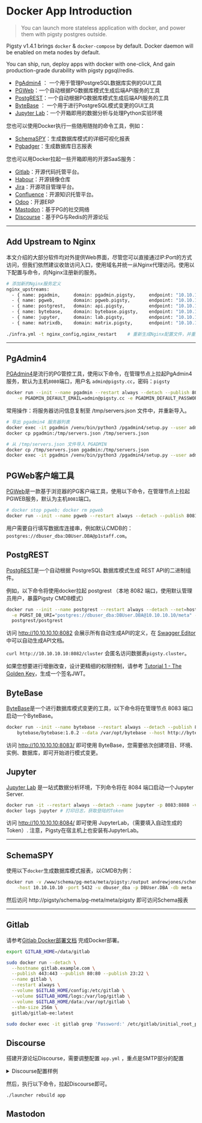 # Docker App Introduction

> You can launch more stateless application with docker, and power them with pigsty postgres outside.

Pigsty v1.4.1 brings `docker` & `docker-compose` by default. Docker daemon will be enabled on meta nodes by default. 

You can ship, run, deploy apps with docker with one-click, And gain production-grade durability with pigsty pgsql/redis. 



* [PgAdmin4](#PgAdmin4) ： 一个用于管理PostgreSQL数据库实例的GUI工具
* [PGWeb](#PGWEB)：一个自动根据PG数据库模式生成后端API服务的工具
* [PostgREST](#PostgREST)：一个自动根据PG数据库模式生成后端API服务的工具
* [ByteBase](#ByteBase) ： 一个用于进行PostgreSQL模式变更的GUI工具
* [Jupyter Lab](#Jupyter)：一个开箱即用的数据分析与处理Python实验环境

您也可以使用Docker执行一些随用随抛的命令工具，例如：

* [SchemaSPY](#数据库模式报表SchemaSPY)：生成数据库模式的详细可视化报表
* [Pgbadger](#数据库日志报表)：生成数据库日志报表

您也可以用Docker拉起一些开箱即用的开源SaaS服务：

* [Gitlab](#Gitlab)：开源代码托管平台。
* [Habour](#Habour)：开源镜像仓库
* [Jira](#Jira)：开源项目管理平台。
* [Confluence](#Confluence)：开源知识托管平台。
* [Odoo](#Odoo)：开源ERP
* [Mastodon](#Mastodon)：基于PG的社交网络
* [Discourse](#Discourse)：基于PG与Redis的开源论坛


--------------------

## Add Upstream to Nginx

本文介绍的大部分软件均对外提供Web界面，尽管您可以直接通过IP:Port的方式访问，但我们依然建议收敛访问入口，使用域名并统一从Nginx代理访问。使用以下配置与命令，向Nginx注册新的服务。

```bash
# 添加新的Nginx服务定义
nginx_upstreams:
  - { name: pgadmin,     domain: pgadmin.pigsty,     endpoint: "10.10.10.10:8080" }
  - { name: pgweb,       domain: pgweb.pigsty,       endpoint: "10.10.10.10:8081" }
  - { name: postgrest,   domain: api.pigsty,         endpoint: "10.10.10.10:8082" }
  - { name: bytebase,    domain: bytebase.pigsty,    endpoint: "10.10.10.10:8083" }
  - { name: jupyter,     domain: lab.pigsty,         endpoint: "10.10.10.10:8084" }
  - { name: matrixdb,    domain: matrix.pigsty,      endpoint: "10.10.10.10:8420" }
  
./infra.yml -t nginx_config,nginx_restart    # 重新生成Nginx配置文件，并重启生效
```


--------------------

## PgAdmin4

[PGAdmin4](https://www.pgadmin.org/)是流行的PG管控工具，使用以下命令，在管理节点上拉起PgAdmin4服务，默认为主机`8080`端口，用户名 `admin@pigsty.cc`，密码：`pigsty`

```bash
docker run --init --name pgadmin --restart always --detach --publish 8080:80 \
    -e PGADMIN_DEFAULT_EMAIL=admin@pigsty.cc -e PGADMIN_DEFAULT_PASSWORD=pigsty dpage/pgadmin4
```

常用操作：将服务器访问信息复制至 /tmp/servers.json 文件中，并重新导入。

```bash
# 导出 pgadmin4 服务器列表
docker exec -it pgadmin /venv/bin/python3 /pgadmin4/setup.py --user admin@pigsty.cc --dump-servers /tmp/servers.json
docker cp pgadmin:/tmp/servers.json /tmp/servers.json

# 从 /tmp/servers.json 文件导入 PGADMIN
docker cp /tmp/servers.json pgadmin:/tmp/servers.json
docker exec -it pgadmin /venv/bin/python3 /pgadmin4/setup.py --user admin@pigsty.cc --load-servers /tmp/servers.json
```




## PGWeb客户端工具

[PGWeb](https://github.com/sosedoff/pgweb)是一款基于浏览器的PG客户端工具，使用以下命令，在管理节点上拉起PGWEB服务，默认为主机`8081`端口。

```bash
# docker stop pgweb; docker rm pgweb
docker run --init --name pgweb --restart always --detach --publish 8081:8081 sosedoff/pgweb 
```

用户需要自行填写数据库连接串，例如默认CMDB的：`postgres://dbuser_dba:DBUser.DBA@p1staff.com`。





## PostgREST

[PostgREST](https://postgrest.org/en/stable/index.html)是一个自动根据 PostgreSQL 数据库模式生成 REST API的二进制组件。

例如，以下命令将使用docker拉起 postgrest （本地 8082 端口，使用默认管理员用户，暴露Pigsty CMDB模式）

```bash
docker run --init --name postgrest --restart always --detach --net=host -p 8082:8082 \
  -e PGRST_DB_URI="postgres://dbuser_dba:DBUser.DBA@10.10.10.10/meta" -e PGRST_DB_SCHEMA="pigsty" -e PGRST_DB_ANON_ROLE="dbuser_dba" -e PGRST_SERVER_PORT=8082 -e PGRST_JWT_SECRET=haha \
  postgrest/postgrest
```

访问 http://10.10.10.10:8082 会展示所有自动生成API的定义，在 [Swagger Editor](https://editor.swagger.io) 中可以自动生成API文档。

`curl http://10.10.10.10:8082/cluster` 会匿名访问数据表`pigsty.cluster`。

如果您想要进行增删改查，设计更精细的权限控制，请参考 [Tutorial 1 - The Golden Key](https://postgrest.org/en/stable/tutorials/tut1.html)，生成一个签名JWT。



## ByteBase

[ByteBase](https://bytebase.com/)是一个进行数据库模式变更的工具，以下命令将在管理节点 8083 端口启动一个ByteBase。

```bash
docker run --init --name bytebase --restart always --detach --publish 8083:8083 --volume ~/.bytebase/data:/var/opt/bytebase \
    bytebase/bytebase:1.0.2 --data /var/opt/bytebase --host http://bytebase.pigsty --port 8083
```

访问 http://10.10.10.10:8083/ 即可使用 ByteBase，您需要依次创建项目、环境、实例、数据库，即可开始进行模式变更。




## Jupyter

[Jupyter Lab](https://github.com/jupyter/docker-stacks) 是一站式数据分析环境，下列命令将在 8084 端口启动一个Jupyter Server.

```bash
docker run -it --restart always --detach --name jupyter -p 8083:8888 -v "${PWD}":/tmp/notebook jupyter/scipy-notebook
docker logs jupyter # 打印日志，获取登陆的Token
```

访问 http://10.10.10.10:8084/ 即可使用 JupyterLab，（需要填入自动生成的Token）. 注意，Pigsty在宿主机上也安装有JupyterLab。


--------------------


## SchemaSPY

使用以下`docker`生成数据库模式报表，以CMDB为例：

```bash
docker run -v /www/schema/pg-meta/meta/pigsty:/output andrewjones/schemaspy-postgres:latest \
    -host 10.10.10.10 -port 5432 -u dbuser_dba -p DBUser.DBA -db meta -s pigsty
```

然后访问 http://pigsty/schema/pg-meta/meta/pigsty 即可访问Schema报表




--------------------

## Gitlab

请参考[Gitlab Docker部署文档](https://docs.gitlab.com/ee/install/docker.html) 完成Docker部署。

```bash
export GITLAB_HOME=/data/gitlab

sudo docker run --detach \
  --hostname gitlab.example.com \
  --publish 443:443 --publish 80:80 --publish 23:22 \
  --name gitlab \
  --restart always \
  --volume $GITLAB_HOME/config:/etc/gitlab \
  --volume $GITLAB_HOME/logs:/var/log/gitlab \
  --volume $GITLAB_HOME/data:/var/opt/gitlab \
  --shm-size 256m \
  gitlab/gitlab-ee:latest
  
sudo docker exec -it gitlab grep 'Password:' /etc/gitlab/initial_root_password
```



## Discourse

搭建开源论坛Discourse，需要调整配置 `app.yml` ，重点是SMTP部分的配置

<details><summary>Discourse配置样例</summary>

```yaml
templates:
  - "templates/web.china.template.yml"
  - "templates/postgres.template.yml"
  - "templates/redis.template.yml"
  - "templates/web.template.yml"
  - "templates/web.ratelimited.template.yml"
## Uncomment these two lines if you wish to add Lets Encrypt (https)
# - "templates/web.ssl.template.yml"
# - "templates/web.letsencrypt.ssl.template.yml"
expose:
  - "80:80"   # http
  - "443:443" # https
params:
  db_default_text_search_config: "pg_catalog.english"
  db_shared_buffers: "768MB"
env:
  LC_ALL: en_US.UTF-8
  LANG: en_US.UTF-8
  LANGUAGE: en_US.UTF-8
  EMBER_CLI_PROD_ASSETS: 1
  UNICORN_WORKERS: 4
  DISCOURSE_HOSTNAME: forum.pigsty
  DISCOURSE_DEVELOPER_EMAILS: 'fengruohang@outlook.com,rh@vonng.com'
  DISCOURSE_SMTP_ENABLE_START_TLS: false
  DISCOURSE_SMTP_AUTHENTICATION: login
  DISCOURSE_SMTP_OPENSSL_VERIFY_MODE: none
  DISCOURSE_SMTP_ADDRESS: smtpdm.server.address
  DISCOURSE_SMTP_PORT: 80
  DISCOURSE_SMTP_USER_NAME: no_reply@mail.pigsty.cc
  DISCOURSE_SMTP_PASSWORD: "<password>"
  DISCOURSE_SMTP_DOMAIN: mail.pigsty.cc
volumes:
  - volume:
      host: /var/discourse/shared/standalone
      guest: /shared
  - volume:
      host: /var/discourse/shared/standalone/log/var-log
      guest: /var/log

hooks:
  after_code:
    - exec:
        cd: $home/plugins
        cmd:
          - git clone https://github.com/discourse/docker_manager.git
run:
  - exec: echo "Beginning of custom commands"
  # - exec: rails r "SiteSetting.notification_email='no_reply@mail.pigsty.cc'"
  - exec: echo "End of custom commands"
```

</details>

然后，执行以下命令，拉起Discourse即可。

```bash
./launcher rebuild app
```


## Mastodon


